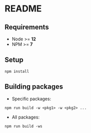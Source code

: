 # README

## Requirements

- Node >= **12**
- NPM >= **7**

## Setup

```
npm install
```

## Building packages

- Specific packages:

```
npm run build -w <pkg1> -w <pkg2> ...
```

- All packages:

```
npm run build -ws
```
